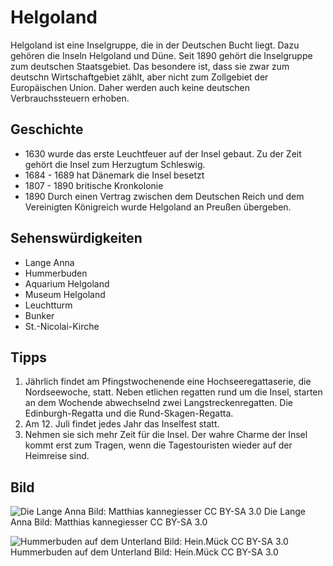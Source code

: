 
# Helgoland

Helgoland ist eine Inselgruppe, die in der Deutschen Bucht liegt. Dazu gehören die Inseln Helgoland und Düne.
Seit 1890 gehört die Inselgruppe zum deutschen Staatsgebiet. Das besondere ist, dass sie zwar zum deutschn Wirtschaftgebiet zählt, aber nicht zum Zollgebiet der Europäischen Union. Daher werden auch keine deutschen Verbrauchssteuern erhoben.

## Geschichte

* 1630 wurde das erste Leuchtfeuer auf der Insel gebaut. Zu der Zeit gehört die Insel zum Herzugtum Schleswig.
* 1684 - 1689 hat Dänemark die Insel besetzt
* 1807 - 1890 britische Kronkolonie
* 1890 Durch einen Vertrag zwischen dem Deutschen Reich und dem Vereinigten Königreich wurde Helgoland an Preußen übergeben.

## Sehenswürdigkeiten

* Lange Anna
* Hummerbuden
* Aquarium Helgoland
* Museum Helgoland
* Leuchtturm
* Bunker
* St.-Nicolai-Kirche

## Tipps

1. Jährlich findet am Pfingstwochenende eine Hochseeregattaserie, die Nordseewoche, statt. Neben etlichen regatten rund um die Insel, starten an dem Wochende abwechselnd zwei Langstreckenregatten. Die Edinburgh-Regatta und die Rund-Skagen-Regatta.
2. Am 12. Juli findet jedes Jahr das Inselfest statt.
3. Nehmen sie sich mehr Zeit für die Insel. Der wahre Charme der Insel kommt erst zum Tragen, wenn die Tagestouristen wieder auf der Heimreise sind.

## Bild

![Die Lange Anna Bild: Matthias kannegiesser CC BY-SA 3.0](https://upload.wikimedia.org/wikipedia/commons/thumb/d/de/Helgoland_Lange_Anna.jpg/1280px-Helgoland_Lange_Anna.jpg)
Die Lange Anna
Bild: Matthias kannegiesser CC BY-SA 3.0

![Hummerbuden auf dem Unterland Bild: Hein.Mück CC BY-SA 3.0](https://upload.wikimedia.org/wikipedia/commons/3/36/Helgoland_Hummerbuden_2010.JPG)
Hummerbuden auf dem Unterland
Bild: Hein.Mück CC BY-SA 3.0

